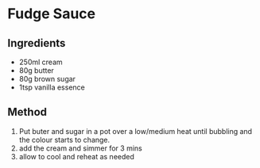 # Fudge Sauce

## Ingredients
- 250ml cream
- 80g butter
- 80g brown sugar
- 1tsp vanilla essence

## Method
1. Put buter and sugar in a pot over a low/medium heat until bubbling and the
   colour starts to change.
2. add the cream and simmer for 3 mins
3. allow to cool and reheat as needed
